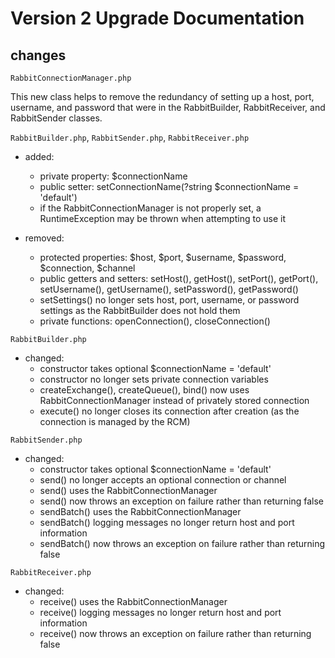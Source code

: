 # Version 2 Upgrade Documentation

## changes

`RabbitConnectionManager.php`

This new class helps to remove the redundancy of setting up a host, port, username, and password that were in the RabbitBuilder, RabbitReceiver, and RabbitSender classes.

`RabbitBuilder.php`, `RabbitSender.php`, `RabbitReceiver.php`

- added:
  - private property: $connectionName
  - public setter: setConnectionName(?string $connectionName = 'default')
  - if the RabbitConnectionManager is not properly set, a RuntimeException may be thrown when attempting to use it

- removed:
  - protected properties: $host, $port, $username, $password, $connection, $channel
  - public getters and setters: setHost(), getHost(), setPort(), getPort(), setUsername(), getUsername(), setPassword(), getPassword()
  - setSettings() no longer sets host, port, username, or password settings as the RabbitBuilder does not hold them
  - private functions: openConnection(), closeConnection()

`RabbitBuilder.php`

- changed:
  - constructor takes optional $connectionName = 'default'
  - constructor no longer sets private connection variables
  - createExchange(), createQueue(), bind() now uses RabbitConnectionManager instead of privately stored connection
  - execute() no longer closes its connection after creation (as the connection is managed by the RCM)

`RabbitSender.php`

- changed:
  - constructor takes optional $connectionName = 'default'
  - send() no longer accepts an optional connection or channel
  - send() uses the RabbitConnectionManager
  - send() now throws an exception on failure rather than returning false
  - sendBatch() uses the RabbitConnectionManager
  - sendBatch() logging messages no longer return host and port information
  - sendBatch() now throws an exception on failure rather than returning false

`RabbitReceiver.php`

- changed:
  - receive() uses the RabbitConnectionManager
  - receive() logging messages no longer return host and port information
  - receive() now throws an exception on failure rather than returning false